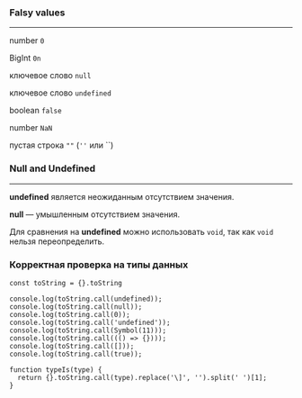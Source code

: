 ### Falsy values ###
------------------------
number `0`

BigInt `0n`

ключевое слово `null`

ключевое слово `undefined`

boolean `false`

number `NaN`

пустая строка `""` (`''` или \`\`)


### Null and Undefined ###
-------------------------

<b>undefined</b> является неожиданным отсутствием значения.

<b>null</b> — умышленным отсутствием значения.

Для сравнения на <b>undefined</b> можно использовать `void`, так как `void` нельзя переопределить.

### Корректная проверка на типы данных ###

```
const toString = {}.toString

console.log(toString.call(undefined));
console.log(toString.call(null));
console.log(toString.call(0));
console.log(toString.call('undefined'));
console.log(toString.call(Symbol(11)));
console.log(toString.call((() => {})));
console.log(toString.call([]));
console.log(toString.call(true));

function typeIs(type) {
  return {}.toString.call(type).replace('\]', '').split(' ')[1];
}
```

